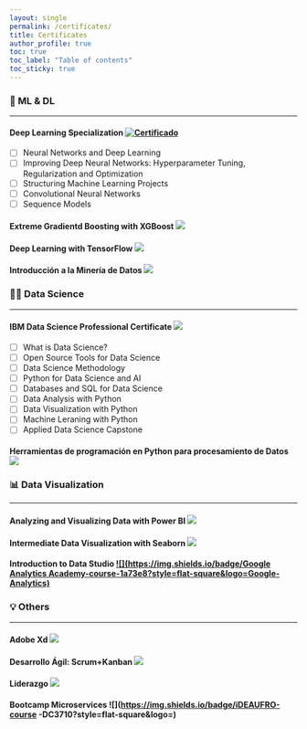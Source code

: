```yaml
---
layout: single
permalink: /certificates/
title: Certificates
author_profile: true
toc: true
toc_label: "Table of contents"
toc_sticky: true
---
```


### 🤖 ML & DL
---
#### Deep Learning Specialization [![Certificado](https://img.shields.io/badge/Coursera-5_courses-0056D2?style=flat-square&logo=Coursera)](https://www.coursera.org/account/accomplishments/specialization/ZKKQC7MTGEC7)
- [ ] Neural Networks and Deep Learning [<i class="fas fa-link" aria-hidden="true"></i>](https://www.coursera.org/account/accomplishments/certificate/H8XEXYZTRM6M) 
- [ ] Improving Deep Neural Networks: Hyperparameter Tuning, Regularization and Optimization [<i class="fas fa-link" aria-hidden="true"></i>](https://www.coursera.org/account/accomplishments/certificate/KUN3QVTWFLUR) 
- [ ] Structuring Machine Learning Projects [<i class="fas fa-link" aria-hidden="true"></i>](https://www.coursera.org/account/accomplishments/certificate/QG2XZBKLTN5P)  
- [ ] Convolutional Neural Networks [<i class="fas fa-link" aria-hidden="true"></i>](https://www.coursera.org/account/accomplishments/certificate/GYR8WRU225PY)   
- [ ] Sequence Models [<i class="fas fa-link" aria-hidden="true"></i>](https://www.coursera.org/account/accomplishments/certificate/YBXCQDUSALBL) 

#### Extreme Gradientd Boosting with XGBoost [![](https://img.shields.io/badge/DataCamp-course-03EF62?style=flat-square&logo=DataCamp)](https://www.datacamp.com/statement-of-accomplishment/course/214a6fa22373fb3d9cdca813ac90e542092b8881)

#### Deep Learning with TensorFlow [![](https://img.shields.io/badge/Cognitive_Class-course-054ADA?style=flat-square&logo=IBM)](https://courses.cognitiveclass.ai/certificates/988e4f9952664b44b10e1ee5cb8495ac)

#### Introducción a la Minería de Datos [![](https://img.shields.io/badge/Coursera-course-0056D2?style=flat-square&logo=Coursera)](https://www.coursera.org/account/accomplishments/verify/HQJJRA72EKED) 

### 👨‍💻 Data Science
---
#### IBM Data Science Professional Certificate [![](https://img.shields.io/badge/Coursera-9_courses-0056D2?style=flat-square&logo=Coursera)](https://www.coursera.org/account/accomplishments/professional-cert/KGH3ZL494MDQ)
- [ ] What is Data Science? [<i class="fas fa-link" aria-hidden="true"></i>](https://www.coursera.org/account/accomplishments/certificate/FFE8U7MH3Q7Q)
- [ ] Open Source Tools for Data Science [<i class="fas fa-link" aria-hidden="true"></i>](https://www.coursera.org/account/accomplishments/certificate/G2PAMXG26FQD)
- [ ] Data Science Methodology [<i class="fas fa-link" aria-hidden="true"></i>](https://www.coursera.org/account/accomplishments/certificate/K7QX3F743B85)
- [ ] Python for Data Science and AI [<i class="fas fa-link" aria-hidden="true"></i>](https://www.coursera.org/account/accomplishments/certificate/6GUHSUF5ST4V)
- [ ] Databases and SQL for Data Science [<i class="fas fa-link" aria-hidden="true"></i>](https://www.coursera.org/account/accomplishments/certificate/9CVNDBSG55FE)
- [ ] Data Analysis with Python [<i class="fas fa-link" aria-hidden="true"></i>](https://www.coursera.org/account/accomplishments/certificate/PXNTU5HZ6J6E)
- [ ] Data Visualization with Python [<i class="fas fa-link" aria-hidden="true"></i>](https://www.coursera.org/account/accomplishments/certificate/WXPMFRVEX3N9)
- [ ] Machine Leraning with Python [<i class="fas fa-link" aria-hidden="true"></i>](https://www.coursera.org/account/accomplishments/certificate/DDXK3ZBYZJE9)
- [ ] Applied Data Science Capstone [<i class="fas fa-link" aria-hidden="true"></i>](https://www.coursera.org/account/accomplishments/certificate/88LL2NMZK7Q3)

#### Herramientas de programación en Python para procesamiento de Datos [![](https://img.shields.io/badge/PUC-course-20BEFF?style=flat-square&logo=)](david-bustos.github.io/assets/pdf/Python-PUC.pdf)

### 📊 Data Visualization

---
#### Analyzing and Visualizing Data with Power BI [![](https://img.shields.io/badge/edX-course-02262B?style=flat-square&logo=edX)](https://courses.edx.org/certificates/f011cc69b6904aada12ad17bafd91805)

#### Intermediate Data Visualization with Seaborn [![](https://img.shields.io/badge/DataCamp-course-03EF62?style=flat-square&logo=DataCamp)](https://www.datacamp.com/statement-of-accomplishment/course/981951105c6e446a2d9ea97dd8d6e78dd4647ba5)

#### Introduction to Data Studio [![](https://img.shields.io/badge/Google Analytics Academy-course-1a73e8?style=flat-square&logo=Google-Analytics)](https://analytics.google.com/analytics/academy/certificate/HEDeug52R6iqCeF6MUzRAA)

### 💡 Others
---
#### Adobe Xd [![](https://img.shields.io/badge/Platzi-course-98CA3F?style=flat-square&logo=Platzi)](https://platzi.com/p/David_Bustos/curso/1637-adobe-xd/diploma/detalle/)

#### Desarrollo Ágil: Scrum+Kanban [![](https://img.shields.io/badge/eclass_Academy-course-DD1100?style=flat-square&logo=)](david-bustos.github.io/assets/pdf/Scrum+Kanban.pdf)

#### Liderazgo [![](https://img.shields.io/badge/Sence-course-007DB8?style=flat-square&logo=)](david-bustos.github.io/assets/pdf/Liderazgo-Sence.pdf)

#### Bootcamp Microservices ![](https://img.shields.io/badge/iDEAUFRO-course -DC3710?style=flat-square&logo=)